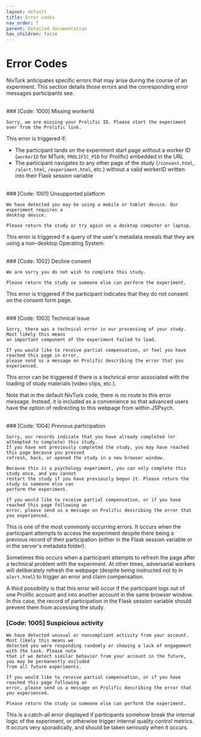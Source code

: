 ```yaml
---
layout: default
title: Error codes
nav_order: 7
parent: Detailed documentation
has_children: false
---
```


# Error Codes

NivTurk anticipates specific errors that may arise during the course of an experiment. This section details those errors and the corresponding error messages participants see.

<br>
### [Code: 1000] Missing workerId

```
Sorry, we are missing your Prolific ID. Please start the experiment over from the Prolific link.
```

This error is triggered if:
- The participant lands on the experiment start page without a worker ID (`workerID` for MTurk; `PROLIFIC_PID` for Prolific) embedded in the URL
- The participant navigates to any other page of the study (`/consent.html`, `/alert.html`, `/experiment.html`, etc.) without a valid workerID written into their Flask session variable

<br>
### [Code: 1001] Unsupported platform

```
We have detected you may be using a mobile or tablet device. Our experiment requires a
desktop device.

Please return the study or try again on a desktop computer or laptop.
```

This error is triggered if a query of the user's metadata reveals that they are using a non-desktop Operating System.

<br>
### [Code: 1002] Decline consent

```
We are sorry you do not wish to complete this study.

Please return the study so someone else can perform the experiment.
```

This error is triggered if the participant indicates that they do not consent on the consent form page.

<br>
### [Code: 1003] Technical issue

```
Sorry, there was a technical error in our processing of your study. Most likely this means
an important component of the experiment failed to load.

If you would like to receive partial compensation, or feel you have reached this page in error,
please send us a message on Prolific describing the error that you experienced.
```

This error can be triggered if there is a technical error associated with the loading of study materials (video clips, etc.).

Note that in the default NivTurk code, there is no route to this error message. Instead, it is included as a convenience so that advanced users have the option of redirecting to this webpage from within JSPsych.

<br>
### [Code: 1004] Previous participation

```
Sorry, our records indicate that you have already completed (or attempted to complete) this study.
If you have not previously completed the study, you may have reached this page because you pressed
refresh, back, or opened the study in a new browser window.

Because this is a psychology experiment, you can only complete this study once, and you cannot
restart the study if you have previously begun it. Please return the study so someone else can
perform the experiment.

If you would like to receive partial compensation, or if you have reached this page following an
error, please send us a message on Prolific describing the error that you experienced.
```

This is one of the most commonly occurring errors. It occurs when the participant attempts to access the experiment despite there being a previous record of their participation (either in the Flask session variable or in the server's metadata folder).

Sometimes this occurs when a participant attempts to refresh the page after a technical problem with the experiment. At other times, adversarial workers will deliberately refresh the webpage (despite being instructed not to in `alert.html`) to trigger an error and claim compensation.

A third possibility is that this error will occur if the participant logs out of one Prolific account and into another account in the same browser window. In this case, the record of participation in the Flask session variable should prevent them from accessing the study.
<br>
### [Code: 1005] Suspicious activity

```
We have detected unusual or noncompliant activity from your account. Most likely this means we
detected you were responding randomly or showing a lack of engagement with the task. Please note
that if we detect similar behavior from your account in the future, you may be permanently excluded
from all future experiments.

If you would like to receive partial compensation, or if you have reached this page following an
error, please send us a message on Prolific describing the error that you experienced.

Please return the study so someone else can perform the experiment.
```

This is a catch-all error displayed if participants somehow break the internal logic of the experiment, or otherwise trigger internal quality control metrics. It occurs very sporadically, and should be taken seriously when it occurs.
